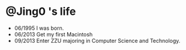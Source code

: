 @Jing0 's life
===============

- 06/1995 I was born.
- 06/2013 Get my first Macintosh
- 09/2013 Enter ZZU majoring in Computer Science and Technology.